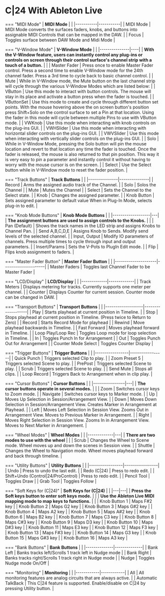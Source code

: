 # C|24 With Ableton Live

=== "MIDI Mode"
    | **MIDI Mode** | |
    |-----------|-----------|
    | MIDI Mode | MIDI Mode converts the surfaces faders, knobs, and buttons into assignable MIDI Controls that can be mapped in the DAW. |
    | Focus | Toggles surface between DAW Mode and Midi Mode |

=== "V-Window Mode"
    | **V-Window Mode** |  |
    |---------------|----|
    | **With the V-Window feature, users can instantly control any plug-ins or controls on screen through their control surface's channel strip with a touch of a button.** |  |
    | Master Fader | Press once to enable Master Fader control. Press a second time to enable V-Window mode for the 24th channel fader. Press a 3rd time to cycle back to basic channel control. |
    | Mute | While in V-Window mode, the Mute button on the last channel strip will cycle through the various V-Window Modes which are listed below: |
    | VButton | Use this mode to interact with button controls. The mouse will stay in its place and activate a button press when the fader is touched. |
    | VButtonSet | Use this mode to create and cycle through different button set points. With the mouse hovering above the on screen button's position press Shift+Solo on the control surface to set a Pin at that location. Using the fader in this mode will cycle between multiple Pins to use with VButton mode. |
    | VWKnob | Use this mode when interacting with knob controls on the plug-ins GUI. |
    | VWHSlider | Use this mode when interacting with horizontal slider controls on the plug-ins GUI. |
    | VWVSlider | Use this mode when interacting with vertically slider controls on the plug-ins GUI. |
    | Solo | While in V-Window Mode, pressing the Solo button will pin the mouse location and revert to that location any time the fader is touched. Once the fader is released, the mouse is also returned to that pin position. This way it is very easy to pin a parameter and instantly control it without having to worry with the mouse cursor is on the screen. |
    | Select | Use the Select button while in V-Window mode to reset the fader position. |

=== "Track Buttons"
    | **Track Buttons** | |
    |---------------|---------------|
    | Record | Arms the assigned audio track of the Channel. |
    | Solo | Solos the Channel |
    | Mute | Mutes the Channel |
    | Select | Sets the Channel to the Select state. |
    | Knob | Changes the assigned parameter. |
    | Knob Button | Sets assigned parameter to default value When in Plug-In Mode, selects plug-in to edit. |

=== "Knob Mode Buttons"
    | **Knob Mode Buttons** |  |
    |-------------------|---|
    | **The assignment buttons are used to assign controls to the Knobs.** |  |
    | Pan (Default) | Shows the track names in the LED strip and assigns Knobs to Channel Pan. |
    | Send A,B,C,D,E | Assigns Knob to Sends. Modify send levels of the selected channel. |
    | Input, Output | Modify IO parameters of channels. Press multiple times to cycle through input and output parameters. |
    | Insert/Params | Sets the V-Pots to PlugIn Edit mode. |
    | Flip | Flips knob assignment to faders. |

=== "Master Fader Button"
    | **Master Fader Button** | |
    |---------------------|---------------------|
    | Master Faders | Toggles last Channel Fader to be Master Fader |

=== "LCD/Display"
    | **LCD/Display** | |
    |-------------|-------------|
    | Track Meters | Displays metering for tracks. Currently supports one meter per channel. |
    | Counter | Displays Counter for current session. Counter mode can be changed in DAW. |

=== "Transport Buttons"
    | **Transport Buttons** | |
    |-------------------|-------------------|
    | Play | Starts playhead at current position in Timeline. |
    | Stop | Stops playhead at current position in Timeline. (Press twice to Return to Zero) |
    | Record | Starts Record Mode for playhead |
    | Rewind | Move playhead backwards in Timeline. |
    | Fast Forward | Moves playhead forward in Timeline. |
    | Loop Play/Loop Rec | Toggles Loop mode for loop selection in Timeline. |
    | In | Toggles Punch In for Arrangement |
    | Out | Toggles Punch Out for Arrangement |
    | Counter Mode Select | Toggles Counter Display |

=== "Trigger Buttons"
    | **Trigger Buttons** | |
    |-----------------|-----------------|
    | Quick Punch | Triggers selected Clip to play. |
    | Zoom Preset 5 | Triggers selected Scene to play. |
    | PrePost | Triggers selected Scene to play. |
    | Scrub | Triggers selected Scene to play. |
    | Send Mute | Stops all clips. |
    | Loop Record | Triggers Back to Arrangement when in clip play. |

=== "Cursor Buttons"
    | **Cursor Buttons** |  |
    |----------------|---|
    | **The cursor buttons operate in several modes.** |  |
    | Zoom | Switches cursor keys to Zoom mode. |
    | Navigate | Switches cursor keys to Marker mode. |
    | Up | Moves Up Selection in Session/Arrangement View. |
    | Down | Moves Down Selection in Session/Arrangement View. Creates Marker in Arrangement at Playhead. |
    | Left | Moves Left Selection in Session View. Zooms Out in Arrangement View. Moves to Previous Marker in Arrangement. |
    | Right | Moves Right Selection in Session View. Zooms In in Arrangement View. Moves to Next Marker in Arrangement. |

=== "Wheel Modes"
    | **Wheel Modes** |  |
    |-------------|---|
    | **There are two modes to use with the wheel** |  |
    | Scrub | Changes the Wheel to Scene mode. Wheel moves up and down the scenes in Session view. |
    | Shuttle | Changes the Wheel to Navigation mode. Wheel moves playhead forward and back through timeline. |

=== "Utility Buttons"
    | **Utility Buttons** | |
    |-----------------|-----------------|
    | Undo | Press to undo the last edit. |
    | Redo (C\|24) | Press to redo edit. |
    | Shift+Undo (Control\|24/ProControl) | Press to redo edit. |
    | Pencil Tool | Toggles Draw |
    | Grab Tool | Toggles Follow |

=== "Soft Keys for (C|24)"
    | **Soft Keys for (C|24)** | |
    |---|---|
    | **Press the Soft keys button to enter soft keys mode.** | |
    | **Use the Ableton Live MIDI mapping mode to map keys to functions.** | |
    | Knob Button 1 | Maps F#2 key |
    | Knob Button 2 | Maps G2 key |
    | Knob Button 3 | Maps G#2 key |
    | Knob Button 4 | Maps A2 key |
    | Knob Button 5 | Maps A#2 key |
    | Knob Button 6 | Maps B2 key |
    | Knob Button 7 | Maps C3 key |
    | Knob Button 8 | Maps C#3 key |
    | Knob Button 9 | Maps D3 key |
    | Knob Button 10 | Maps D#3 key |
    | Knob Button 11 | Maps E3 key |
    | Knob Button 12 | Maps F3 key |
    | Knob Button 13 | Maps F#3 key |
    | Knob Button 14 | Maps G3 key |
    | Knob Button 15 | Maps G#3 key |
    | Knob Button 16 | Maps A3 key |

=== "Bank Buttons"
    | **Bank Buttons** | |
    |--------------|--------------|
    | Bank Left | Banks tracks left/Scrolls 1 track left in Nudge mode |
    | Bank Right | Banks tracks right/Scrolls 1 track right in Nudge mode |
    | Nudge | Toggles Nudge mode On/Off |

=== "Monitoring"
    | **Monitoring** | |
    |------------|------------|
    | All | All monitoring features are analog circuits that are always active. |
    | Automatic TalkBack | This C\|24 feature is supported. Enable/disable on C\|24 by pressing Utility button. |
